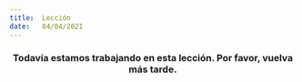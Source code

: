 ```yaml
---
title:  Lección
date:   04/04/2021
---
```


### <center>Todavía estamos trabajando en esta lección. Por favor, vuelva más tarde.</center>